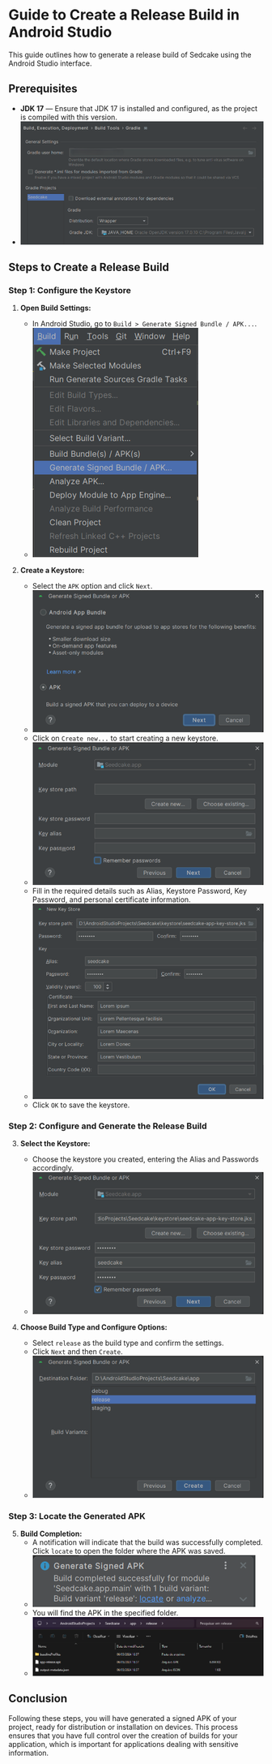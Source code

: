 # Guide to Create a Release Build in Android Studio

This guide outlines how to generate a release build of Sedcake using the Android Studio interface.

## Prerequisites

- **JDK 17** — Ensure that JDK 17 is installed and configured, as the project is compiled with this version.
- ![JDK 17](sources/wiki/build/build-0.png)

## Steps to Create a Release Build

### Step 1: Configure the Keystore

1. **Open Build Settings:**
   - In Android Studio, go to `Build > Generate Signed Bundle / APK...`.
   - ![Build Settings](sources/wiki/build/build-1.png)

2. **Create a Keystore:**
   - Select the `APK` option and click `Next`.
   - ![APK Selection](sources/wiki/build/build-2.png)
   - Click on `Create new...` to start creating a new keystore.
   - ![Create Keystore](sources/wiki/build/build-3.png)
   - Fill in the required details such as Alias, Keystore Password, Key Password, and personal certificate information.
   - ![Keystore Details](sources/wiki/build/build-4.png)
   - Click `OK` to save the keystore.

### Step 2: Configure and Generate the Release Build

3. **Select the Keystore:**
   - Choose the keystore you created, entering the Alias and Passwords accordingly.
   - ![Keystore Selection](sources/wiki/build/build-5.png)

4. **Choose Build Type and Configure Options:**
   - Select `release` as the build type and confirm the settings.
   - Click `Next` and then `Create`.
   - ![Build Configuration](sources/wiki/build/build-6.png)

### Step 3: Locate the Generated APK

5. **Build Completion:**
   - A notification will indicate that the build was successfully completed. Click `locate` to open the folder where the APK was saved.
   - ![Build Completed](sources/wiki/build/build-7.png)
   - You will find the APK in the specified folder.
   - ![Locate APK](sources/wiki/build/build-8.png)

## Conclusion

Following these steps, you will have generated a signed APK of your project, ready for distribution or installation on devices. This process ensures that you have full control over the creation of builds for your application, which is important for applications dealing with sensitive information.
